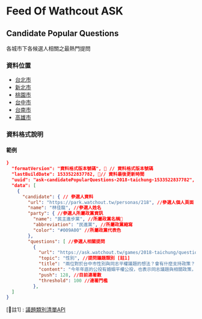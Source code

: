 # Feed Of Wathcout ASK

## Candidate Popular Questions

各城市下各候選人相關之最熱門提問

### 資料位置

- [台北市](https://feed.watchout.tw/ask/candidate-popular-questions/2018-taipei-candidate-popular-questions.json)
- [新北市](https://feed.watchout.tw/ask/candidate-popular-questions/2018-new-taipei-candidate-popular-questions.json)
- [桃園市](https://feed.watchout.tw/ask/candidate-popular-questions/2018-taoyuan-candidate-popular-questions.json)
- [台中市](https://feed.watchout.tw/ask/candidate-popular-questions/2018-taichung-candidate-popular-questions.json)
- [台南市](https://feed.watchout.tw/ask/candidate-popular-questions/2018-tainan-candidate-popular-questions.json)
- [高雄市](https://feed.watchout.tw/ask/candidate-popular-questions/2018-kaohsiung-candidate-popular-questions.json)

### 資料格式說明

#### 範例

``` json
}
  "formatVersion": "資料格式版本號碼",  // 資料格式版本號碼
  "lastBuildDate": 1533522837782, // 資料最後更新時間
  "uuid": "ask-candidatePopularQuestions-2018-taichung-1533522837782", //資料uuid
  "data": [
    {
      "candidate": { // 參選人資料
        "url": "https://park.watchout.tw/personas/218", //參選人個人頁面
        "name": "林佳龍", //參選人姓名
        "party": { //參選人所屬政黨資訊
          "name": "民主進步黨", //所屬政黨名稱
          "abbreviation": "民進黨", //所屬政黨縮寫
          "color": "#009A00" //所屬政黨代表色
        },
        "questions": [ //參選人相關提問
          {
            "url": "https://ask.watchout.tw/games/2018-taichung/questions/648", //提問網址
            "topic": "性別", //提問議題類別 [註1]
            "title": "兩位對於台中市性別與同志平權議題的想法？會有什麼支持政策？", //提問標題
            "content": "今年年底的公投有婚姻平權公投，也表示同志議題與相關政策，也是政治人物必須面對與表態的議題。台灣的同志大遊行一直都是亞洲重要指標，世界各國也關注台灣的婚姻平權進展。台中這幾年來也曾舉辦多次在地同志遊行。這項議題看似是中央政府的意見，但作為地方政府也有許多可以施力的地方：\n●請問林佳龍：目前台中有哪些進行中的同志友善政策或措施？\n\n●請問盧秀燕：盧秀燕過去不管是在新聞、相關團體中，都未曾對同志議題表態。想請為盧委員理由是？若您上任，會有哪些對於同志友善的政策或措施？\n", //提問內容
            "push": 128, //目前連署數
            "threshold": 100 //連署門檻
          },
  ]
}
```

[註1] : [議題類別清單API](https://core.watchout.tw/park/topics?type=watchout)